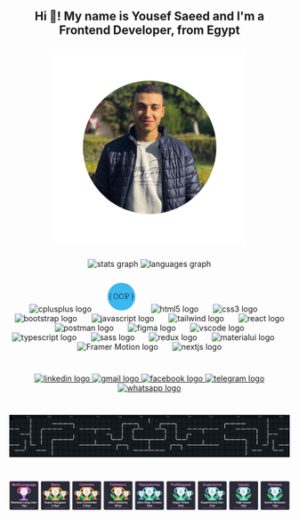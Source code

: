 <h2 align="center">Hi 👋! My name is Yousef Saeed and I'm a Frontend Developer, from Egypt</h2>

###

<p align="center">
  <img src="output/Me.png" alt="My Photo" height="350" />
</p>


###

<div align="center">
  <img src="https://github-readme-stats.vercel.app/api?username=Jo-Plus&hide_title=false&hide_rank=false&show_icons=true&include_all_commits=true&count_private=true&disable_animations=false&theme=dracula&locale=en&hide_border=false" height="150" alt="stats graph"  />
  <img src="https://github-readme-stats.vercel.app/api/top-langs?username=Jo-Plus&locale=en&hide_title=false&layout=compact&card_width=320&langs_count=5&theme=dracula&hide_border=false" height="150" alt="languages graph"  />
</div>

###

<div align="center">
<!--   <img src="https://cdn.jsdelivr.net/gh/devicons/devicon/icons/cplusplus/cplusplus-original.svg" height="30" alt="cplusplus logo"  />
  <img width="12" />
  <img src="output/OOP.png" height="30" alt="OOP logo"  />
  <img width="12" />
  <img src="https://cdn.jsdelivr.net/gh/devicons/devicon/icons/html5/html5-original.svg" height="30" alt="html5 logo"  />
  <img width="12" />
  <img src="https://cdn.jsdelivr.net/gh/devicons/devicon/icons/css3/css3-original.svg" height="30" alt="css3 logo"  />
  <img width="12" />
  <img src="https://cdn.jsdelivr.net/gh/devicons/devicon/icons/bootstrap/bootstrap-original.svg" height="30" alt="bootstrap logo"  />
  <img width="12" />
  <img src="https://cdn.jsdelivr.net/gh/devicons/devicon/icons/javascript/javascript-original.svg" height="30" alt="javascript logo"  />
  <img width="12" />
  <img src="https://upload.wikimedia.org/wikipedia/commons/d/d5/Tailwind_CSS_Logo.svg" height="30" alt="css3 logo"  />
  <img width="12" />
  <img src="https://cdn.jsdelivr.net/gh/devicons/devicon/icons/react/react-original.svg" height="30" alt="react logo"  />
  <img width="12" />
  <img src="https://cdn.jsdelivr.net/gh/devicons/devicon/icons/postman/postman-original.svg" height="30" alt="postman logo"  />
  <img width="12" />
  <img src="https://cdn.jsdelivr.net/gh/devicons/devicon/icons/figma/figma-original.svg" height="30" alt="figma logo"  />
  <img width="12" />
  <img src="https://cdn.jsdelivr.net/gh/devicons/devicon/icons/typescript/typescript-original.svg" height="30" alt="typescript logo"  />
  <img width="12" />
  <img src="https://cdn.jsdelivr.net/gh/devicons/devicon/icons/sass/sass-original.svg" height="30" alt="SASS logo"  />
  <img width="12" />
  <img src="https://cdn.jsdelivr.net/gh/devicons/devicon/icons/redux/redux-original.svg" height="30" alt="Redux logo"  />
  <img width="12" />
  <img src="https://cdn.jsdelivr.net/gh/devicons/devicon/icons/framermotion/framermotion-original.svg" height="30" alt="Framer Motion logo"  />
  <img width="12" />
  <img src="https://cdn.jsdelivr.net/gh/devicons/devicon/icons/nextjs/nextjs-original.svg" height="30" alt="Next.js logo"  />
  <img width="12" />
  <img src="https://cdn.jsdelivr.net/gh/devicons/devicon/icons/materialui/materialui-original.svg" height="30" alt="MaterialUI logo"  />
  <img width="12" /> -->
  <img src="https://cdn.jsdelivr.net/gh/devicons/devicon/icons/cplusplus/cplusplus-original.svg" height="55" alt="cplusplus logo"  />
  <img width="18" />
  <img src="output/OOP.png" height="55" alt="OOP logo"  />
  <img width="18" />
  <img src="https://cdn.jsdelivr.net/gh/devicons/devicon/icons/html5/html5-original.svg" height="55" alt="html5 logo"  />
  <img width="18" />
  <img src="https://cdn.jsdelivr.net/gh/devicons/devicon/icons/css3/css3-original.svg" height="55" alt="css3 logo"  />
  <img width="18" />
  <img src="https://cdn.jsdelivr.net/gh/devicons/devicon/icons/bootstrap/bootstrap-original.svg" height="55" alt="bootstrap logo"  />
  <img width="18" />
  <img src="https://cdn.jsdelivr.net/gh/devicons/devicon/icons/javascript/javascript-original.svg" height="55" alt="javascript logo"  />
  <img width="18" />
  <img src="https://upload.wikimedia.org/wikipedia/commons/d/d5/Tailwind_CSS_Logo.svg" height="55" alt="tailwind logo"  />
  <img width="18" />
  <img src="https://cdn.jsdelivr.net/gh/devicons/devicon/icons/react/react-original.svg" height="55" alt="react logo"  />
  <img width="18" />
  <img src="https://cdn.jsdelivr.net/gh/devicons/devicon/icons/postman/postman-original.svg" height="55" alt="postman logo"  />
  <img width="18" />
  <img src="https://cdn.jsdelivr.net/gh/devicons/devicon/icons/figma/figma-original.svg" height="55" alt="figma logo"  />
  <img width="18" />
  <img src="https://cdn.jsdelivr.net/gh/devicons/devicon/icons/vscode/vscode-original.svg" height="55" alt="vscode logo"  />
  <img width="18" />
  <img src="https://cdn.jsdelivr.net/gh/devicons/devicon/icons/typescript/typescript-original.svg" height="55" alt="typescript logo"  />
  <img width="18" />
  <img src="https://cdn.jsdelivr.net/gh/devicons/devicon/icons/sass/sass-original.svg" height="55" alt="sass logo"  />
  <img width="18" />
  <img src="https://cdn.jsdelivr.net/gh/devicons/devicon/icons/redux/redux-original.svg" height="55" alt="redux logo"  />
  <img width="18" />
  <img src="https://cdn.jsdelivr.net/gh/devicons/devicon/icons/materialui/materialui-original.svg" height="55" alt="materialui logo"  />
  <img width="18" />
  <img src="https://cdn.jsdelivr.net/gh/devicons/devicon/icons/framermotion/framermotion-original.svg" height="55" alt="Framer Motion logo"  />
  <img width="18" />
  <img src="https://cdn.jsdelivr.net/gh/devicons/devicon/icons/nextjs/nextjs-original.svg" height="55" alt="nextjs logo"  />
</div>

###

<br clear="both">

<div align="center">
<!--     <a href="https://www.linkedin.com/in/yousef-saeed-57aa55278/" target="_blank">
    <img src="https://img.shields.io/static/v1?message=LinkedIn&logo=linkedin&label=&color=0077B5&logoColor=white&labelColor=&style=for-the-badge" height="35" alt="linkedin logo" />
  </a>
  <a href="http://facebook.com/youssef.aboyehia.1" target="_blank">
    <img src="https://img.shields.io/static/v1?message=Facebook&logo=facebook&label=&color=1877F2&logoColor=white&labelColor=&style=for-the-badge" height="35" alt="facebook logo" />
  </a>
  <a href="https://www.instagram.com/youssefaboyehia/" target="_blank">
    <img src="https://img.shields.io/static/v1?message=Instagram&logo=instagram&label=&color=E4405F&logoColor=white&labelColor=&style=for-the-badge" height="35" alt="instagram logo" />
  </a>
    <a href="mailto:saeedyoussef219@gmail.com" target="_blank">
    <img src="https://img.shields.io/static/v1?message=Gmail&logo=gmail&label=&color=D14836&logoColor=white&labelColor=&style=for-the-badge" height="35" alt="gmail logo" />
  </a>
  <a href="https://wa.me/201010283262" target="_blank">
  <img src="https://img.shields.io/static/v1?message=WhatsApp&logo=whatsapp&label=&color=25D366&logoColor=white&labelColor=&style=for-the-badge" height="35" alt="whatsapp logo" />
  </a> -->
  <a href="https://www.linkedin.com/in/yousef-saeed-57aa55278/" target="_blank">
    <img src="https://raw.githubusercontent.com/maurodesouza/profile-readme-generator/master/src/assets/icons/social/linkedin/default.svg" width="52" height="40" alt="linkedin logo"  />
  </a>
  <a href="mailto:saeedyoussef219@gmail.com" target="_blank">
    <img src="https://raw.githubusercontent.com/maurodesouza/profile-readme-generator/master/src/assets/icons/social/gmail/default.svg" width="52" height="40" alt="gmail logo"  />
  </a>
  <a href="http://facebook.com/youssef.aboyehia.1" target="_blank">
    <img src="https://raw.githubusercontent.com/maurodesouza/profile-readme-generator/master/src/assets/icons/social/facebook/default.svg" width="52" height="40" alt="facebook logo"  />
  </a>
  <a href="https://t.me/yousefsaeed" target="_blank">
    <img src="https://raw.githubusercontent.com/maurodesouza/profile-readme-generator/master/src/assets/icons/social/telegram/default.svg" width="52" height="40" alt="telegram logo"  />
  </a>
  <a href="https://wa.me/201010283262" target="_blank">
    <img src="https://raw.githubusercontent.com/maurodesouza/profile-readme-generator/master/src/assets/icons/social/whatsapp/default.svg" width="52" height="40" alt="whatsapp logo"  />
  </a>
</div>

###

<br clear="both">

<img src="./pacman.svg" alt="Snake animation" />

###

<br clear="both">

<img src="./download.svg" alt="Snake animation" />

###
